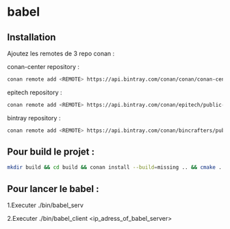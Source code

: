 # babel

## Installation

Ajoutez les remotes de 3 repo conan :

conan-center repository :
```sh
conan remote add <REMOTE> https://api.bintray.com/conan/conan/conan-center 
```

epitech repository :
```sh
conan remote add <REMOTE> https://api.bintray.com/conan/epitech/public-conan 
```

bintray repository :

```sh
conan remote add <REMOTE> https://api.bintray.com/conan/bincrafters/public-conan 
```

## Pour build le projet :

```sh
mkdir build && cd build && conan install --build=missing .. && cmake .. -G "Unix Makefiles" && cmake –build .
```
## Pour lancer le babel :

1.Executer ./bin/babel_serv <port>

2.Executer ./bin/babel_client <ip_adress_of_babel_server>

